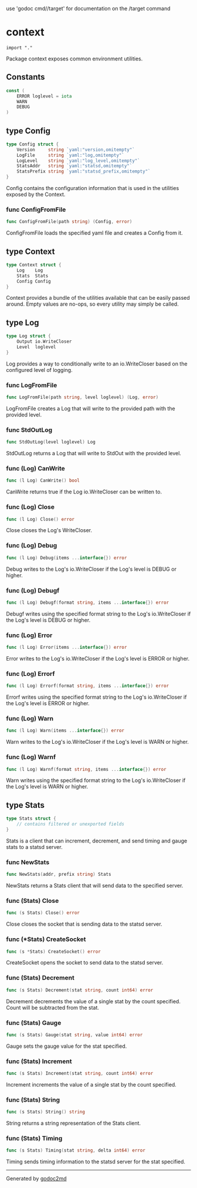use 'godoc cmd//target' for documentation on the /target command 


# context
    import "."

Package context exposes common environment utilities.




## Constants
``` go
const (
    ERROR loglevel = iota
    WARN
    DEBUG
)
```



## type Config
``` go
type Config struct {
    Version     string `yaml:"version,omitempty"`
    LogFile     string `yaml:"log,omitempty"`
    LogLevel    string `yaml:"log_level,omitempty"`
    StatsAddr   string `yaml:"statsd,omitempty"`
    StatsPrefix string `yaml:"statsd_prefix,omitempty"`
}
```
Config contains the configuration information that is used in the utilities exposed by the Context.









### func ConfigFromFile
``` go
func ConfigFromFile(path string) (Config, error)
```
ConfigFromFile loads the specified yaml file and creates a Config from it.




## type Context
``` go
type Context struct {
    Log    Log
    Stats  Stats
    Config Config
}
```
Context provides a bundle of the utilities available that can be easily passed around.
Empty values are no-ops, so every utility may simply be called.











## type Log
``` go
type Log struct {
    Output io.WriteCloser
    Level  loglevel
}
```
Log provides a way to conditionally write to an io.WriteCloser based on the configured level of logging.









### func LogFromFile
``` go
func LogFromFile(path string, level loglevel) (Log, error)
```
LogFromFile creates a Log that will write to the provided path with the provided level.


### func StdOutLog
``` go
func StdOutLog(level loglevel) Log
```
StdOutLog returns a Log that will write to StdOut with the provided level.




### func (Log) CanWrite
``` go
func (l Log) CanWrite() bool
```
CanWrite returns true if the Log io.WriteCloser can be written to.



### func (Log) Close
``` go
func (l Log) Close() error
```
Close closes the Log's WriteCloser.



### func (Log) Debug
``` go
func (l Log) Debug(items ...interface{}) error
```
Debug writes to the Log's io.WriteCloser if the Log's level is DEBUG or higher.



### func (Log) Debugf
``` go
func (l Log) Debugf(format string, items ...interface{}) error
```
Debugf writes using the specified format string to the Log's io.WriteCloser if the Log's
level is DEBUG or higher.



### func (Log) Error
``` go
func (l Log) Error(items ...interface{}) error
```
Error writes to the Log's io.WriteCloser if the Log's level is ERROR or higher.



### func (Log) Errorf
``` go
func (l Log) Errorf(format string, items ...interface{}) error
```
Errorf writes using the specified format string to the Log's io.WriteCloser if the Log's
level is ERROR or higher.



### func (Log) Warn
``` go
func (l Log) Warn(items ...interface{}) error
```
Warn writes to the Log's io.WriteCloser if the Log's level is WARN or higher.



### func (Log) Warnf
``` go
func (l Log) Warnf(format string, items ...interface{}) error
```
Warn writes using the specified format string to the Log's io.WriteCloser if the Log's
level is WARN or higher.



## type Stats
``` go
type Stats struct {
    // contains filtered or unexported fields
}
```
Stats is a client that can increment, decrement, and send timing and gauge stats
to a statsd server.









### func NewStats
``` go
func NewStats(addr, prefix string) Stats
```
NewStats returns a Stats client that will send data to the specified server.




### func (Stats) Close
``` go
func (s Stats) Close() error
```
Close closes the socket that is sending data to the statsd server.



### func (\*Stats) CreateSocket
``` go
func (s *Stats) CreateSocket() error
```
CreateSocket opens the socket to send data to the statsd server.



### func (Stats) Decrement
``` go
func (s Stats) Decrement(stat string, count int64) error
```
Decrement decrements the value of a single stat by the count specified.
Count will be subtracted from the stat.



### func (Stats) Gauge
``` go
func (s Stats) Gauge(stat string, value int64) error
```
Gauge sets the gauge value for the stat specified.



### func (Stats) Increment
``` go
func (s Stats) Increment(stat string, count int64) error
```
Increment increments the value of a single stat by the count specified.



### func (Stats) String
``` go
func (s Stats) String() string
```
String returns a string representation of the Stats client.



### func (Stats) Timing
``` go
func (s Stats) Timing(stat string, delta int64) error
```
Timing sends timing information to the statsd server for the stat specified.









- - -
Generated by [godoc2md](http://godoc.org/github.com/davecheney/godoc2md)